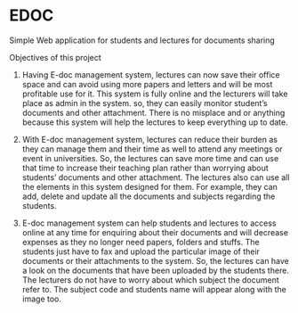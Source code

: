 # EDOC
Simple Web application for students and lectures for documents sharing

Objectives of this project 

1.	Having E-doc management system, lectures can now save their office space and can avoid using more papers and letters and will be most profitable use for it. This system is fully online and the lecturers will take place as admin in the system. so, they can easily monitor student’s documents and other attachment. There is no misplace and or anything because this system will help the lectures to keep everything up to date.

2.	With E-doc management system, lectures can reduce their burden as they can manage them and their time as well to attend any meetings or event in universities. So, the lectures can save more time and can use that time to increase their teaching plan rather than worrying about students’ documents and other attachment. The lectures also can use all the elements in this system designed for them. For example, they can add, delete and update all the documents and subjects regarding the students. 

3.	E-doc management system can help students and lectures to access online at any time for enquiring about their documents and will decrease expenses as they no longer need papers, folders and stuffs. The students just have to fax and upload the particular image of their documents or their attachments to the system. So, the lectures can have a look on the documents that have been uploaded by the students there. The lecturers do not have to worry about which subject the document refer to. The subject code and students name will appear along with the image too. 

